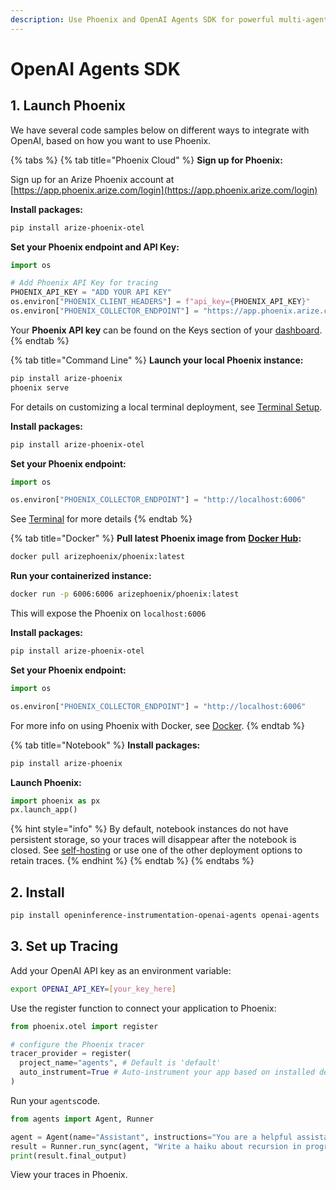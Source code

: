 ```yaml
---
description: Use Phoenix and OpenAI Agents SDK for powerful multi-agent tracing
---
```


# OpenAI Agents SDK

## 1. Launch Phoenix

We have several code samples below on different ways to integrate with OpenAI, based on how you want to use Phoenix.

{% tabs %}
{% tab title="Phoenix Cloud" %}
**Sign up for Phoenix:**

Sign up for an Arize Phoenix account at [https://app.phoenix.arize.com/login](https://app.phoenix.arize.com/login)

**Install packages:**

```bash
pip install arize-phoenix-otel
```

**Set your Phoenix endpoint and API Key:**

```python
import os

# Add Phoenix API Key for tracing
PHOENIX_API_KEY = "ADD YOUR API KEY"
os.environ["PHOENIX_CLIENT_HEADERS"] = f"api_key={PHOENIX_API_KEY}"
os.environ["PHOENIX_COLLECTOR_ENDPOINT"] = "https://app.phoenix.arize.com"
```

Your **Phoenix API key** can be found on the Keys section of your [dashboard](https://app.phoenix.arize.com).
{% endtab %}

{% tab title="Command Line" %}
**Launch your local Phoenix instance:**

```bash
pip install arize-phoenix
phoenix serve
```

For details on customizing a local terminal deployment, see [Terminal Setup](https://docs.arize.com/phoenix/setup/environments#terminal).

**Install packages:**

```bash
pip install arize-phoenix-otel
```

**Set your Phoenix endpoint:**

```python
import os

os.environ["PHOENIX_COLLECTOR_ENDPOINT"] = "http://localhost:6006"
```

See [Terminal](../../environments.md#terminal) for more details
{% endtab %}

{% tab title="Docker" %}
**Pull latest Phoenix image from** [**Docker Hub**](https://hub.docker.com/r/arizephoenix/phoenix)**:**

```bash
docker pull arizephoenix/phoenix:latest
```

**Run your containerized instance:**

```bash
docker run -p 6006:6006 arizephoenix/phoenix:latest
```

This will expose the Phoenix on `localhost:6006`

**Install packages:**

```bash
pip install arize-phoenix-otel
```

**Set your Phoenix endpoint:**

```python
import os

os.environ["PHOENIX_COLLECTOR_ENDPOINT"] = "http://localhost:6006"
```

For more info on using Phoenix with Docker, see [Docker](https://docs.arize.com/phoenix/self-hosting/deployment-options/docker).
{% endtab %}

{% tab title="Notebook" %}
**Install packages:**

```bash
pip install arize-phoenix
```

**Launch Phoenix:**

```python
import phoenix as px
px.launch_app()
```

{% hint style="info" %}
By default, notebook instances do not have persistent storage, so your traces will disappear after the notebook is closed. See [self-hosting](https://docs.arize.com/phoenix/self-hosting) or use one of the other deployment options to retain traces.
{% endhint %}
{% endtab %}
{% endtabs %}

## 2. Install

```bash
pip install openinference-instrumentation-openai-agents openai-agents
```

## 3. Set up Tracing

Add your OpenAI API key as an environment variable:

```bash
export OPENAI_API_KEY=[your_key_here]
```

Use the register function to connect your application to Phoenix:

```python
from phoenix.otel import register

# configure the Phoenix tracer
tracer_provider = register(
  project_name="agents", # Default is 'default'
  auto_instrument=True # Auto-instrument your app based on installed dependencies
)
```

Run your `agents`code.

```python
from agents import Agent, Runner

agent = Agent(name="Assistant", instructions="You are a helpful assistant")
result = Runner.run_sync(agent, "Write a haiku about recursion in programming.")
print(result.final_output)
```

View your traces in Phoenix.
